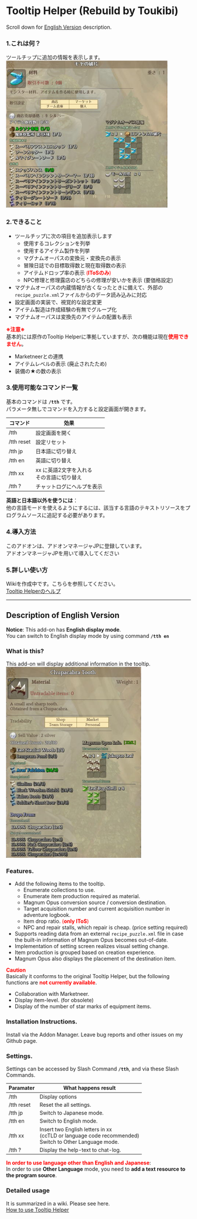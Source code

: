 ﻿
# Tooltip Helper (Rebuild by Toukibi)
Scroll down for [English Version](#description-of-english-version) description.

### 1.これは何？
ツールチップに追加の情報を表示します。  
![Tooltip Helperのイメージ](https://github.com/Toukibi/ToSAddon/raw/ForImage/TooltipHelper_Rebuild/img/topimage_s_ja.jpg?raw=true)
### 2.できること
* ツールチップに次の項目を追加表示します  
  * 使用するコレクションを列挙
  * 使用するアイテム製作を列挙
  * マグナムオーパスの変換元・変換先の表示
  * 冒険日誌での目標取得数と現在取得数の表示
  * アイテムドロップ率の表示 <span style="color:red;">(**IToSのみ**)</span>
  * NPC修理と修理露店のどちらの修理が安いかを表示 (要価格設定)
* マグナムオーパスの内蔵情報が古くなったときに備えて、外部の`recipe_puzzle.xml`ファイルからのデータ読み込みに対応
* 設定画面の実装で、視覚的な設定変更
* アイテム製造は作成経験の有無でグループ化
* マグナムオーパスは変換先のアイテムの配置も表示

<span style="color:red;">**※注意※**</span>  
基本的には原作のTooltip Helperに準拠していますが、次の機能は現在<span style="color:red;font-weight:bold">使用できません</span>。
* Marketneerとの連携
* アイテムレベルの表示 (廃止されたため)
* 装備の★の数の表示

### 3.使用可能なコマンド一覧
基本のコマンドは **`/tth`** です。  
パラメータ無しでコマンドを入力すると設定画面が開きます。

|コマンド|効果|
|---|---|
|/tth|設定画面を開く|
|/tth reset|設定リセット|
|/tth jp|日本語に切り替え|
|/tth en|英語に切り替え|
|/tth xx|xx に英語2文字を入れる<br>その言語に切り替え|
|/tth ?|チャットログにヘルプを表示|

**英語と日本語以外を使うには**：  
他の言語モードを使えるようにするには、該当する言語のテキストリソースをプログラムソースに追記する必要があります。

### 4.導入方法
このアドオンは、アドオンマネージャJPに登録しています。  
アドオンマネージャJPを用いて導入してください  

### 5.詳しい使い方
Wikiを作成中です。こちらを参照してください。  
[Tooltip Helperのヘルプ](https://github.com/Toukibi/ToSAddon/wiki/Tooltip-Helpeer)  

---
## Description of English Version 
  
**Notice**: This add-on has **English display mode**.  
You can switch to English display mode by using command **`/tth en`**  
### What is this?
This add-on will display additional information in the tooltip.  
![Image of customized tooltip view](https://github.com/Toukibi/ToSAddon/raw/ForImage/TooltipHelper_Rebuild/img/topimage_s_en.jpg?raw=true)

### Features.
* Add the following items to the tooltip.
  * Enumerate collections to use.
  * Enumerate item production required as material.
  * Magnum Opus conversion source / conversion destination.
  * Target acquisition number and current acquisition number in adventure logbook.
  * Item drop ratio. <span style="color:red;">(**only IToS**)</span>
  * NPC and repair stalls, which repair is cheap. (price setting required)
* Supports reading data from an external `recipe_puzzle.xml` file in case the built-in information of Magnum Opus becomes out-of-date.
* Implementation of setting screen realizes visual setting change.
* Item production is grouped based on creation experience.
* Magnum Opus also displays the placement of the destination item.

<span style="color:red">**Caution**</span>  
Basically it conforms to the original Tooltip Helper, but the following functions are <span style="color:red;font-weight:bold">not currently available</span>.
* Collaboration with Marketneer.
* Display item-level. (for obsolete)
* Display of the number of star marks of equipment items.

### Installation Instructions.
Install via the Addon Manager. Leave bug reports and other issues on my Github page.

### Settings.
Settings can be accessed by Slash Command **`/tth`**, and via these Slash Commands.

|Paramater|What happens result|
|---|---|
|/tth|Display options|
|/tth reset|Reset the all settings.|
|/tth jp|Switch to Japanese mode.|
|/tth en|Switch to English mode.|
|/tth xx|Insert two English letters in xx<br>(ccTLD or language code recommended)<br>Switch to Other Language mode.|
|/tth ?|Display the help-text to chat-log.|

<span style="color:red;">**In order to use language other than English and Japanese**</span>:  
In order to use **Other Language** mode, you need to **add a text resource to the program source**.

### Detailed usage
It is summarized in a wiki. Please see here.  
[How to use Tooltip Helper](https://github.com/Toukibi/ToSAddon/wiki/Tooltip-Helpeer)  
